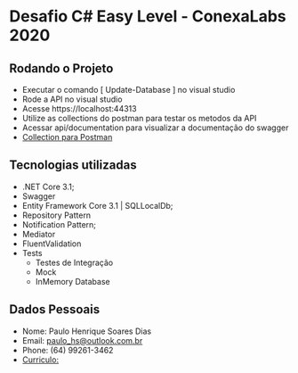 # Desafio C# Easy Level - ConexaLabs 2020

## Rodando o Projeto

* Executar o comando [ Update-Database ] no visual studio
* Rode a API no visual studio
* Acesse https://localhost:44313
* Utilize as collections do postman para testar os metodos da API
* Acessar api/documentation para visualizar a documentação do swagger
* [Collection para Postman](https://www.postman.com/collections/30f7600f4061d45ebae8)

## Tecnologias utilizadas

* .NET Core 3.1;
* Swagger
* Entity Framework Core 3.1 | SQLLocalDb;
* Repository Pattern
* Notification Pattern;
* Mediator
* FluentValidation
* Tests 
	- Testes de Integração
	- Mock
	- InMemory Database

## Dados Pessoais

* Nome: Paulo Henrique Soares Dias
* Email: paulo_hs@outlook.com.br
* Phone: (64) 99261-3462
* [Curriculo:](https://1drv.ms/b/s!AhzZPKcapGJJgeFLWIsfMT67_9eEDg?e=murXFe) 